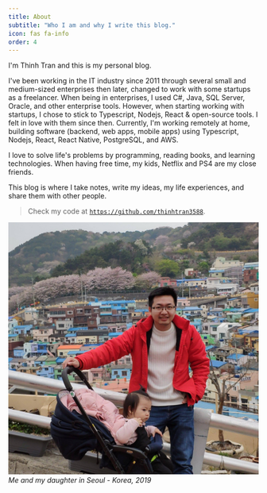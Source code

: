 ```yaml
---
title: About
subtitle: "Who I am and why I write this blog."
icon: fas fa-info
order: 4
---
```


I'm Thinh Tran and this is my personal blog.

I've been working in the IT industry since 2011 through several small and medium-sized enterprises then later, changed to work with some startups as a freelancer. When being in enterprises, I used C#, Java, SQL Server, Oracle, and other enterprise tools. However, when starting working with startups, I chose to stick to Typescript, Nodejs, React & open-source tools. I felt in love with them since then. Currently, I'm working remotely at home, building software (backend, web apps, mobile apps) using Typescript, Nodejs, React, React Native, PostgreSQL, and AWS.

I love to solve life's problems by programming, reading books, and learning technologies. When having free time, my kids, Netflix and PS4 are my close friends.

This blog is where I take notes, write my ideas, my life experiences, and share them with other people.

> Check my code at [`https://github.com/thinhtran3588`](https://github.com/thinhtran3588).

![Image](/assets/img/me-and-my-daughter.jpeg)
_Me and my daughter in Seoul - Korea, 2019_
